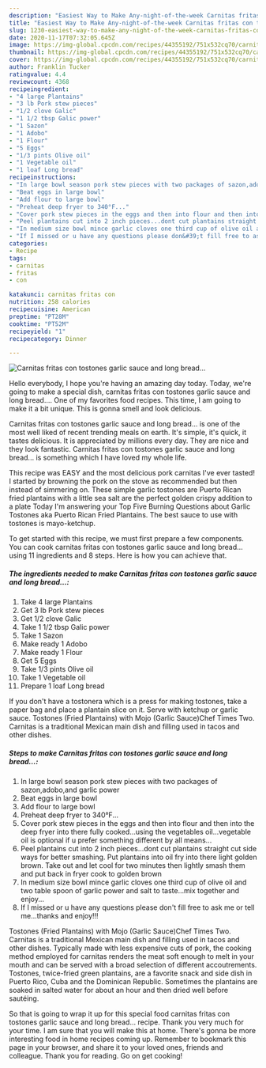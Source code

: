```yaml
---
description: "Easiest Way to Make Any-night-of-the-week Carnitas fritas con tostones garlic sauce and long bread..."
title: "Easiest Way to Make Any-night-of-the-week Carnitas fritas con tostones garlic sauce and long bread..."
slug: 1230-easiest-way-to-make-any-night-of-the-week-carnitas-fritas-con-tostones-garlic-sauce-and-long-bread
date: 2020-11-17T07:32:05.645Z
image: https://img-global.cpcdn.com/recipes/44355192/751x532cq70/carnitas-fritas-con-tostones-garlic-sauce-and-long-bread-recipe-main-photo.jpg
thumbnail: https://img-global.cpcdn.com/recipes/44355192/751x532cq70/carnitas-fritas-con-tostones-garlic-sauce-and-long-bread-recipe-main-photo.jpg
cover: https://img-global.cpcdn.com/recipes/44355192/751x532cq70/carnitas-fritas-con-tostones-garlic-sauce-and-long-bread-recipe-main-photo.jpg
author: Franklin Tucker
ratingvalue: 4.4
reviewcount: 4368
recipeingredient:
- "4 large Plantains"
- "3 lb Pork stew pieces"
- "1/2 clove Galic"
- "1 1/2 tbsp Galic power"
- "1 Sazon"
- "1 Adobo"
- "1 Flour"
- "5 Eggs"
- "1/3 pints Olive oil"
- "1 Vegetable oil"
- "1 loaf Long bread"
recipeinstructions:
- "In large bowl season pork stew pieces with two packages of sazon,adobo,and garlic power"
- "Beat eggs in large bowl"
- "Add flour to large bowl"
- "Preheat deep fryer to 340°F..."
- "Cover pork stew pieces in the eggs and then into flour and then into the deep fryer into there fully cooked...using the vegetables oil...vegetable oil is optional if u prefer something different by all means..."
- "Peel plantains cut into 2 inch pieces...dont cut plantains straight cut side ways for better smashing. Put plantains into oil fry into there light golden brown. Take out and let cool for two minutes then lightly smash them and put back in fryer cook to golden brown"
- "In medium size bowl mince garlic cloves one third cup of olive oil and two table spoon of garlic power and salt to taste...mix together and enjoy..."
- "If I missed or u have any questions please don&#39;t fill free to ask me or tell me...thanks and enjoy!!!"
categories:
- Recipe
tags:
- carnitas
- fritas
- con

katakunci: carnitas fritas con 
nutrition: 258 calories
recipecuisine: American
preptime: "PT28M"
cooktime: "PT52M"
recipeyield: "1"
recipecategory: Dinner

---
```



![Carnitas fritas con tostones garlic sauce and long bread...](https://img-global.cpcdn.com/recipes/44355192/751x532cq70/carnitas-fritas-con-tostones-garlic-sauce-and-long-bread-recipe-main-photo.jpg)

Hello everybody, I hope you're having an amazing day today. Today, we're going to make a special dish, carnitas fritas con tostones garlic sauce and long bread.... One of my favorites food recipes. This time, I am going to make it a bit unique. This is gonna smell and look delicious.

Carnitas fritas con tostones garlic sauce and long bread... is one of the most well liked of recent trending meals on earth. It's simple, it's quick, it tastes delicious. It is appreciated by millions every day. They are nice and they look fantastic. Carnitas fritas con tostones garlic sauce and long bread... is something which I have loved my whole life.

This recipe was EASY and the most delicious pork carnitas I&#39;ve ever tasted! I started by browning the pork on the stove as recommended but then instead of simmering on. These simple garlic tostones are Puerto Rican fried plantains with a little sea salt are the perfect golden crispy addition to a plate Today I&#39;m answering your Top Five Burning Questions about Garlic Tostones aka Puerto Rican Fried Plantains. The best sauce to use with tostones is mayo-ketchup.


To get started with this recipe, we must first prepare a few components. You can cook carnitas fritas con tostones garlic sauce and long bread... using 11 ingredients and 8 steps. Here is how you can achieve that.

<!--inarticleads1-->

##### The ingredients needed to make Carnitas fritas con tostones garlic sauce and long bread...:

1. Take 4 large Plantains
1. Get 3 lb Pork stew pieces
1. Get 1/2 clove Galic
1. Take 1 1/2 tbsp Galic power
1. Take 1 Sazon
1. Make ready 1 Adobo
1. Make ready 1 Flour
1. Get 5 Eggs
1. Take 1/3 pints Olive oil
1. Take 1 Vegetable oil
1. Prepare 1 loaf Long bread


If you don&#39;t have a tostonera which is a press for making tostones, take a paper bag and place a plantain slice on it. Serve with ketchup or garlic sauce. Tostones (Fried Plantains) with Mojo (Garlic Sauce)Chef Times Two. Carnitas is a traditional Mexican main dish and filling used in tacos and other dishes. 

<!--inarticleads2-->

##### Steps to make Carnitas fritas con tostones garlic sauce and long bread...:

1. In large bowl season pork stew pieces with two packages of sazon,adobo,and garlic power
1. Beat eggs in large bowl
1. Add flour to large bowl
1. Preheat deep fryer to 340°F...
1. Cover pork stew pieces in the eggs and then into flour and then into the deep fryer into there fully cooked...using the vegetables oil...vegetable oil is optional if u prefer something different by all means...
1. Peel plantains cut into 2 inch pieces...dont cut plantains straight cut side ways for better smashing. Put plantains into oil fry into there light golden brown. Take out and let cool for two minutes then lightly smash them and put back in fryer cook to golden brown
1. In medium size bowl mince garlic cloves one third cup of olive oil and two table spoon of garlic power and salt to taste...mix together and enjoy...
1. If I missed or u have any questions please don&#39;t fill free to ask me or tell me...thanks and enjoy!!!


Tostones (Fried Plantains) with Mojo (Garlic Sauce)Chef Times Two. Carnitas is a traditional Mexican main dish and filling used in tacos and other dishes. Typically made with less expensive cuts of pork, the cooking method employed for carnitas renders the meat soft enough to melt in your mouth and can be served with a broad selection of different accoutrements. Tostones, twice-fried green plantains, are a favorite snack and side dish in Puerto Rico, Cuba and the Dominican Republic. Sometimes the plantains are soaked in salted water for about an hour and then dried well before sautéing. 

So that is going to wrap it up for this special food carnitas fritas con tostones garlic sauce and long bread... recipe. Thank you very much for your time. I am sure that you will make this at home. There's gonna be more interesting food in home recipes coming up. Remember to bookmark this page in your browser, and share it to your loved ones, friends and colleague. Thank you for reading. Go on get cooking!
